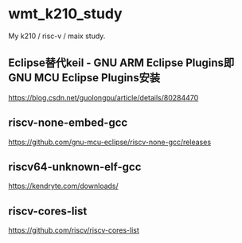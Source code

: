 # wmt_k210_study
My k210 / risc-v / maix study.

## Eclipse替代keil - GNU ARM Eclipse Plugins即 GNU MCU Eclipse Plugins安装  
https://blog.csdn.net/guolongpu/article/details/80284470  

## riscv-none-embed-gcc    
https://github.com/gnu-mcu-eclipse/riscv-none-gcc/releases  

## riscv64-unknown-elf-gcc  
https://kendryte.com/downloads/  

## riscv-cores-list  
https://github.com/riscv/riscv-cores-list  
